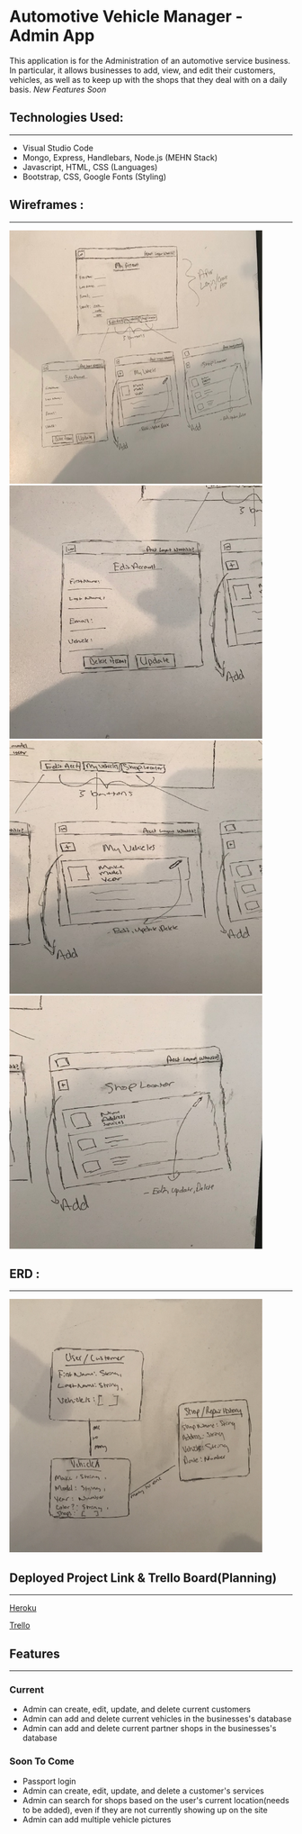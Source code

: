 # Automotive Vehicle Manager - Admin App

This application is for the Administration of an automotive service business. In particular, it allows businesses to add, view, and edit their customers, vehicles, as well as to keep up with the shops that they deal with on a daily basis. *New Features Soon*

## Technologies Used:
____
* Visual Studio Code
* Mongo, Express, Handlebars, Node.js (MEHN Stack)
* Javascript, HTML, CSS (Languages)
* Bootstrap, CSS, Google Fonts (Styling)

## Wireframes :
____

<img src='pics/image1.jpg' alt='home' height=450 width=450/>


<img src='pics/image2.jpg' alt='home' height=450 width=450/>


<img src='pics/image3.jpg' alt='home' height=450 width=450/>


<img src='pics/image4.jpg' alt='home' height=450 width=450/>


## ERD :
___

<img src='pics/image6.jpeg' alt='home' height=450 width=450/>

## Deployed Project Link & Trello Board(Planning)
___
[Heroku](https://admin-vehicle-manager.herokuapp.com/)

[Trello](https://trello.com/b/dgw8H06d/autopocket-vehicle-manager)

## Features
___

### Current 

* Admin can create, edit, update, and delete current customers
* Admin can add and delete current vehicles in the businesses's database
* Admin can add and delete current partner shops in the businesses's database

### Soon To Come

* Passport login
* Admin can create, edit, update, and delete a customer's services
* Admin can search for shops based on the user's current location(needs to be added), even if they are not currently showing up on the site
* Admin can add multiple vehicle pictures
